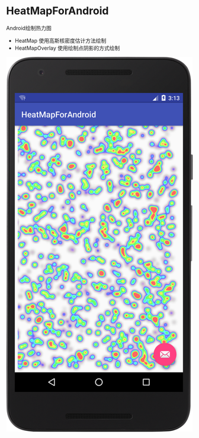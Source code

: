 # HeatMapForAndroid
Android绘制热力图
* HeatMap 使用高斯核密度估计方法绘制
* HeatMapOverlay 使用绘制点阴影的方式绘制

![main](/screenshot/main.png)